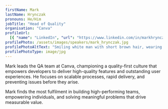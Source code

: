 ```yaml
---
firstName: Mark
lastName: Hrynczak
pronouns: He/Him
jobTitle: "Head of Quality"
organisation: "Canva"
profileUrl:
  [{ "name": "LinkedIn", "url": "https://www.linkedin.com/in/markhrynczak/" }]
profilePhoto: /assets/images/speakers/mark_hrynczak.jpg
profilePhotoAltText: "Smiling white man with short brown hair, wearing a patterned shirt, in front of a purple-to-green gradient background."
profilePhotoType: image/jpg
---
```

Mark leads the QA team at Canva, championing a quality-first culture that empowers developers to deliver high-quality features and outstanding user experiences. He focuses on scalable processes, rapid delivery, and preventing issues before they arise.

Mark finds the most fulfilment in building high-performing teams, empowering individuals, and solving meaningful problems that drive measurable value.
